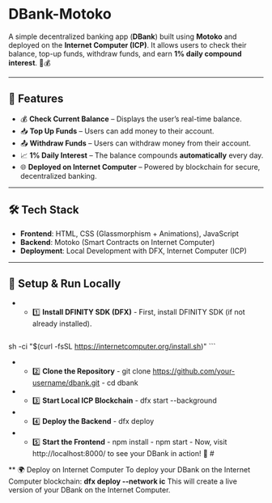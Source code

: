 # **DBank-Motoko**  

A simple decentralized banking app (**DBank**) built using **Motoko** and deployed on the **Internet Computer (ICP)**. It allows users to check their balance, top-up funds, withdraw funds, and earn **1% daily compound interest**. 🚀💰  

---

## 🚀 **Features**  

- 💰 **Check Current Balance** – Displays the user’s real-time balance.  
- 📥 **Top Up Funds** – Users can add money to their account.  
- 📤 **Withdraw Funds** – Users can withdraw money from their account.  
- 📈 **1% Daily Interest** – The balance compounds **automatically** every day.  
- 🌐 **Deployed on Internet Computer** – Powered by blockchain for secure, decentralized banking.  

---

## 🛠 **Tech Stack**  

- **Frontend**: HTML, CSS (Glassmorphism + Animations), JavaScript  
- **Backend**: Motoko (Smart Contracts on Internet Computer)  
- **Deployment**: Local Development with DFX, Internet Computer (ICP)  

---

## 🔧 Setup & Run Locally  
   - - 1️⃣ **Install DFINITY SDK (DFX)** - First, install DFINITY SDK (if not already installed).
      ```sh
sh -ci "$(curl -fsSL https://internetcomputer.org/install.sh)"
      ```
   - - 2️⃣ **Clone the Repository** - git clone https://github.com/your-username/dbank.git - cd dbank
   - - 3️⃣ **Start Local ICP Blockchain** - dfx start --background
   - - 4️⃣ **Deploy the Backend** - dfx deploy
   - - 5️⃣ **Start the Frontend** - npm install - npm start - Now, visit http://localhost:8000/ to see your DBank in action! 🎉  #
     
** 🌍 Deploy on Internet Computer  To deploy your DBank on the Internet Computer blockchain:  **dfx deploy --network ic** This will create a live version of your DBank on the Internet Computer.
